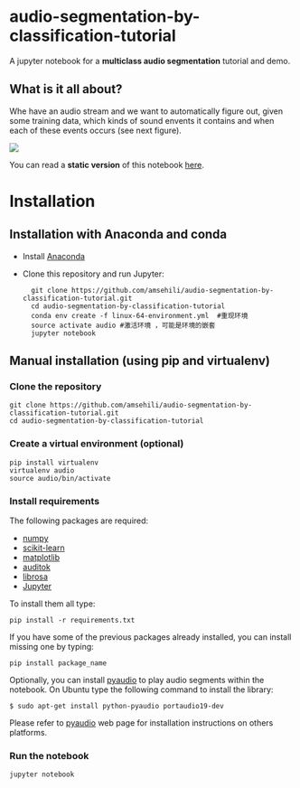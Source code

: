 # audio-segmentation-by-classification-tutorial

A jupyter notebook for a **multiclass audio segmentation** tutorial and demo.

## What is it all about?

Whe have an audio stream and we want to automatically figure out, given some training data, which kinds of sound envents it contains and when each of these events occurs (see next figure).

![](figures/figure_1.png)

You can read a **static version** of this notebook
[here](http://nbviewer.jupyter.org/github/amsehili/audio-segmentation-by-classification-tutorial/blob/master/multiclass_audio_segmentation.ipynb).

# Installation

## Installation with Anaconda and conda

- Install [Anaconda](https://www.continuum.io/downloads)

- Clone this repository and run Jupyter:

        git clone https://github.com/amsehili/audio-segmentation-by-classification-tutorial.git
        cd audio-segmentation-by-classification-tutorial
        conda env create -f linux-64-environment.yml  #重现环境
        source activate audio #激活环境 ，可能是环境的嵌套
        jupyter notebook

## Manual installation (using pip and virtualenv)

### Clone the repository

    git clone https://github.com/amsehili/audio-segmentation-by-classification-tutorial.git
    cd audio-segmentation-by-classification-tutorial

### Create a virtual environment (optional)

    pip install virtualenv
    virtualenv audio
    source audio/bin/activate

### Install requirements

The following packages are required:

  - [numpy](http://www.numpy.org/)
  - [scikit-learn](http://scikit-learn.org/stable/)
  - [matplotlib](http://matplotlib.org/)
  - [auditok](https://github.com/amsehili/auditok)
  - [librosa](https://github.com/bmcfee/librosa)
  - [Jupyter](https://jupyter.readthedocs.org/en/latest/install.html)

 
To install them all type:

    pip install -r requirements.txt

If you have some of the previous packages already installed, you can install missing one by typing:

    pip install package_name

Optionally, you can install [pyaudio](http://people.csail.mit.edu/hubert/pyaudio/) to play audio segments within the notebook. On Ubuntu type the following command to install the library:

    $ sudo apt-get install python-pyaudio portaudio19-dev

Please refer to [pyaudio](http://people.csail.mit.edu/hubert/pyaudio/) web page for installation instructions on others platforms.

### Run the notebook

    jupyter notebook
